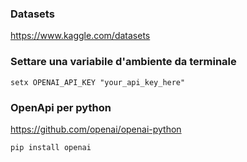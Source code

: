 ### Datasets
https://www.kaggle.com/datasets


### Settare una variabile d'ambiente da terminale

`setx OPENAI_API_KEY "your_api_key_here"`


### OpenApi per python  
https://github.com/openai/openai-python

```
pip install openai
```